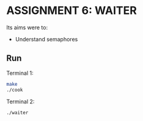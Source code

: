 # ASSIGNMENT 6: WAITER

Its aims were to:

- Understand semaphores

## Run

Terminal 1:

```bash
make
./cook
```

Terminal 2:

```bash
./waiter
```
